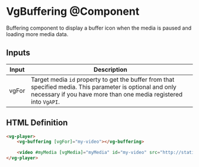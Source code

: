 # VgBuffering @Component

Buffering component to display a buffer icon when the media is paused and loading more media data.

## Inputs

| Input | Description |
|--- |--- |
| vgFor | Target media `id` property to get the buffer from that specified media. This parameter is optional and only necessary if you have more than one media registered into `VgAPI`. |

## HTML Definition

```html
<vg-player>
    <vg-buffering [vgFor]="my-video"></vg-buffering>

    <video #myMedia [vgMedia]="myMedia" id="my-video" src="http://static.videogular.com/assets/videos/videogular.mp4" type="video/mp4">
</vg-player>
```
